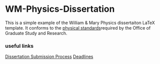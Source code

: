 # WM-Physics-Dissertation

This is a simple example of the William & Mary Physics dissertaiton LaTeX template. It conforms to the [physical standards](https://www.wm.edu/as/graduate/studentresources/thesis-dissertations/physicalstandards/index.php)required by the Office of Graduate Study and Research.

### useful links

[Dissertation Submission Process](https://www.wm.edu/as/graduate/studentresources/thesis-dissertations/index.php)
[Deadlines](https://www.wm.edu/as/graduate/studentresources/thesis-dissertations/deadlines/index.php)
